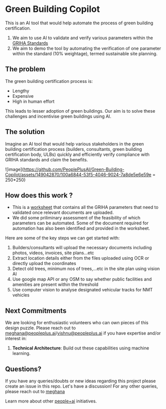# Green Building Copilot
This is an AI tool that would help automate the process of green building certification. 

1. We aim to use AI to validate and verify various parameters within the [GRIHA Standards](https://www.grihaindia.org/files/Manual_VolI.pdf)
2. We aim to demo the tool by automating the verification of one parameter within the standard (10% weightage), termed sustainable site planning.

## The problem 

The green building certification process is: 

* Lengthy
* Expensive
* High in human effort

This leads to lesser adoption of green buildings. Our aim is to solve these challenges and incentivise green buildings using AI. 

## The solution  

Imagine an AI tool that would help various stakeholders in the green building certification process (builders, consultants, green building certification body, ULBs) quickly and efficiently verify compliance with GRIHA standards and claim the benefits. 

![image](https://github.com/PeoplePlusAI/Green-Building-Copilot/assets/149042870/100a6844-53f5-4046-9024-7a8de5e6e59e = 250*250)


## How does this work ?

- This is a [worksheet](https://docs.google.com/spreadsheets/d/1ACInZjybHO91J53p1HrEaPxn8wKxdPAppkET2UgFlZw/edit?usp=sharing) that contains all the GRIHA parameters that need to validated once relevant documents are uploaded.
- We did some priliminary assessment of the feasibility of which parameters can be automated. Some of the document required for automation has also been identified and provided in the worksheet.

Here are some of the key steps we can get started with:
1. Builders/consultants will upload the necessary documents including photos, videos, invoices, site plans...etc 
2. Extract location details either from the files uploaded using OCR or directly upload the coordinates 
3. Detect old trees, minimum nos of trees,...etc in the site plan using vision AI
5. Use google map API or any OSM to say whether public facilities and amenities are present within the threshold
7. Use computer vision to analyse designated vehicular tracks for NMT vehicles 

## Next Commitments

We are looking for enthusiastic volunteers who can own pieces of this design puzzle. Please reach out to meghana@peopleplus.ai/vishnu@peopleplus.ai if you have expertise and/or interest in:

1. **Technical Architecture**: Build out these capabilities using machine learning.


## Questions?

If you have any queries/doubts or new ideas regarding this project please create an issue in this repo. Let's have a discussion! For any other queries, please reach out to [meghana](mailto:meghana@peopleplus.ai) 


Learn more about other [people+ai](https://peopleplus.ai/) initiatives.

